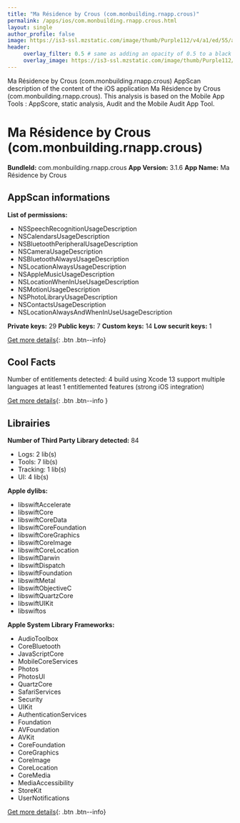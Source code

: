 ```yaml
---
title: "Ma Résidence by Crous (com.monbuilding.rnapp.crous)"
permalink: /apps/ios/com.monbuilding.rnapp.crous.html
layout: single
author_profile: false
image: https://is3-ssl.mzstatic.com/image/thumb/Purple112/v4/a1/ed/55/a1ed555c-8a4d-f1a9-b06a-896dcb07a81a/AppIcon-0-0-1x_U007emarketing-0-0-0-5-0-0-sRGB-0-0-0-GLES2_U002c0-512MB-85-220-0-0.png/512x512bb.jpg
header: 
     overlay_filter: 0.5 # same as adding an opacity of 0.5 to a black background
     overlay_image: https://is3-ssl.mzstatic.com/image/thumb/Purple112/v4/a1/ed/55/a1ed555c-8a4d-f1a9-b06a-896dcb07a81a/AppIcon-0-0-1x_U007emarketing-0-0-0-5-0-0-sRGB-0-0-0-GLES2_U002c0-512MB-85-220-0-0.png/512x512bb.jpg
---
```

Ma Résidence by Crous (com.monbuilding.rnapp.crous) AppScan description of the content of the iOS application Ma Résidence by Crous (com.monbuilding.rnapp.crous). This analysis is based on the Mobile App Tools : AppScore, static analysis, Audit and the Mobile Audit App Tool.

# Ma Résidence by Crous (com.monbuilding.rnapp.crous)

**BundleId:** com.monbuilding.rnapp.crous
**App Version:** 3.1.6
**App Name:** Ma Résidence by Crous


## AppScan informations 

**List of permissions:** 
- NSSpeechRecognitionUsageDescription
- NSCalendarsUsageDescription
- NSBluetoothPeripheralUsageDescription
- NSCameraUsageDescription
- NSBluetoothAlwaysUsageDescription
- NSLocationAlwaysUsageDescription
- NSAppleMusicUsageDescription
- NSLocationWhenInUseUsageDescription
- NSMotionUsageDescription
- NSPhotoLibraryUsageDescription
- NSContactsUsageDescription
- NSLocationAlwaysAndWhenInUseUsageDescription
  
  
**Private keys:** 29
**Public keys:** 7
**Custom keys:** 14
**Low securit keys:** 1
  
[Get more details](/pricing.html){: .btn .btn--info}

## Cool Facts

Number of entitlements detected: 4
build using Xcode 13
support multiple languages
at least 1 entitlemented features (strong iOS integration)
  
[Get more details](/pricing.html){: .btn .btn--info }

## Librairies 
**Number of Third Party Library detected:** 84
- Logs: 2 lib(s)
- Tools: 7 lib(s)
- Tracking: 1 lib(s)
- UI: 4 lib(s)


**Apple dylibs:**
- libswiftAccelerate
- libswiftCore
- libswiftCoreData
- libswiftCoreFoundation
- libswiftCoreGraphics
- libswiftCoreImage
- libswiftCoreLocation
- libswiftDarwin
- libswiftDispatch
- libswiftFoundation
- libswiftMetal
- libswiftObjectiveC
- libswiftQuartzCore
- libswiftUIKit
- libswiftos


**Apple System Library Frameworks:**
- AudioToolbox
- CoreBluetooth
- JavaScriptCore
- MobileCoreServices
- Photos
- PhotosUI
- QuartzCore
- SafariServices
- Security
- UIKit
- AuthenticationServices
- Foundation
- AVFoundation
- AVKit
- CoreFoundation
- CoreGraphics
- CoreImage
- CoreLocation
- CoreMedia
- MediaAccessibility
- StoreKit
- UserNotifications


  
[Get more details](/pricing.html){: .btn .btn--info}

